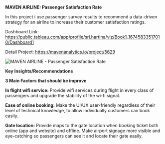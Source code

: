 **MAVEN AIRLINE: Passenger Satisfaction Rate** 

In this project i use passenger survey results to recommend a data-driven strategy for an airline to increase their customer satisfaction ratings. 

Dashboard Link: https://public.tableau.com/app/profile/sri.hartina/viz/Book1_16745833517010/Dashboard1

Detail Project: https://mavenanalytics.io/project/5629

![MAVEN AIRLINE - Passenger Satisfaction Rate](https://github.com/tinashdj/Tableau-Project/assets/110084624/d5183e9e-a95d-4cc5-a137-a2c81237c2d5)

**Key Insights/Recommendations**

**3 Main Factors that should be improve**

**In flight wifi service:** Provide wifi services during flight in every class of passengers and upgrade the stability of the wi-fi signal.

**Ease of online booking:** Make the UI/UX user-friendly regardless of their level of technical knowledge, to allow individually customers can book easily.

**Gate location:** Provide maps to the gate location when booking ticket both online (app and website) and offline. Make airport signage more visible and eye-catching so passengers can see it and locate their gate easily.
